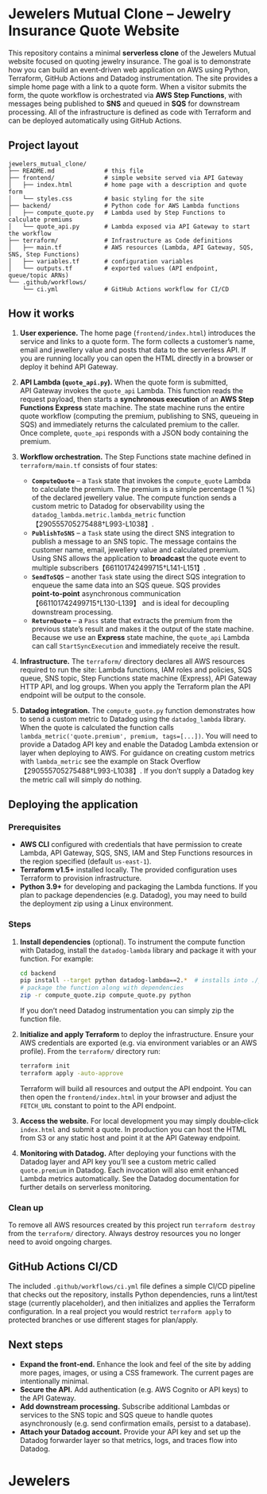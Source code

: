 # Jewelers Mutual Clone – Jewelry Insurance Quote Website

This repository contains a minimal **serverless clone** of the Jewelers Mutual website focused on quoting jewelry insurance.  The goal is to demonstrate how you can build an event‑driven web application on AWS using Python, Terraform, GitHub Actions and Datadog instrumentation.  The site provides a simple home page with a link to a quote form.  When a visitor submits the form, the quote workflow is orchestrated via **AWS Step Functions**, with messages being published to **SNS** and queued in **SQS** for downstream processing.  All of the infrastructure is defined as code with Terraform and can be deployed automatically using GitHub Actions.

## Project layout

```
jewelers_mutual_clone/
├── README.md              # this file
├── frontend/              # simple website served via API Gateway
│   ├── index.html         # home page with a description and quote form
│   └── styles.css         # basic styling for the site
├── backend/               # Python code for AWS Lambda functions
│   ├── compute_quote.py   # Lambda used by Step Functions to calculate premiums
│   └── quote_api.py       # Lambda exposed via API Gateway to start the workflow
├── terraform/             # Infrastructure as Code definitions
│   ├── main.tf            # AWS resources (Lambda, API Gateway, SQS, SNS, Step Functions)
│   ├── variables.tf       # configuration variables
│   └── outputs.tf         # exported values (API endpoint, queue/topic ARNs)
└── .github/workflows/
    └── ci.yml             # GitHub Actions workflow for CI/CD
```

## How it works

1. **User experience.** The home page (`frontend/index.html`) introduces the service and links to a quote form.  The form collects a customer’s name, email and jewellery value and posts that data to the serverless API.  If you are running locally you can open the HTML directly in a browser or deploy it behind API Gateway.

2. **API Lambda (`quote_api.py`).** When the quote form is submitted, API Gateway invokes the `quote_api` Lambda.  This function reads the request payload, then starts a **synchronous execution** of an **AWS Step Functions Express** state machine.  The state machine runs the entire quote workflow (computing the premium, publishing to SNS, queueing in SQS) and immediately returns the calculated premium to the caller.  Once complete, `quote_api` responds with a JSON body containing the premium.

3. **Workflow orchestration.**  The Step Functions state machine defined in `terraform/main.tf` consists of four states:

   * **`ComputeQuote`** – a `Task` state that invokes the `compute_quote` Lambda to calculate the premium.  The premium is a simple percentage (1 %) of the declared jewellery value.  The compute function sends a custom metric to Datadog for observability using the `datadog_lambda.metric.lambda_metric` function【290555705275488†L993-L1038】.
   * **`PublishToSNS`** – a `Task` state using the direct SNS integration to publish a message to an SNS topic.  The message contains the customer name, email, jewellery value and calculated premium.  Using SNS allows the application to **broadcast** the quote event to multiple subscribers【661101742499715†L141-L151】.
   * **`SendToSQS`** – another `Task` state using the direct SQS integration to enqueue the same data into an SQS queue.  SQS provides **point‑to‑point** asynchronous communication【661101742499715†L130-L139】 and is ideal for decoupling downstream processing.
   * **`ReturnQuote`** – a `Pass` state that extracts the premium from the previous state’s result and makes it the output of the state machine.  Because we use an **Express** state machine, the `quote_api` Lambda can call `StartSyncExecution` and immediately receive the result.

4. **Infrastructure.**  The `terraform/` directory declares all AWS resources required to run the site: Lambda functions, IAM roles and policies, SQS queue, SNS topic, Step Functions state machine (Express), API Gateway HTTP API, and log groups.  When you apply the Terraform plan the API endpoint will be output to the console.

5. **Datadog integration.**  The `compute_quote.py` function demonstrates how to send a custom metric to Datadog using the `datadog_lambda` library.  When the quote is calculated the function calls `lambda_metric('quote.premium', premium, tags=[...])`.  You will need to provide a Datadog API key and enable the Datadog Lambda extension or layer when deploying to AWS.  For guidance on creating custom metrics with `lambda_metric` see the example on Stack Overflow【290555705275488†L993-L1038】.  If you don’t supply a Datadog key the metric call will simply do nothing.

## Deploying the application

### Prerequisites

* **AWS CLI** configured with credentials that have permission to create Lambda, API Gateway, SQS, SNS, IAM and Step Functions resources in the region specified (default `us-east-1`).
* **Terraform v1.5+** installed locally.  The provided configuration uses Terraform to provision infrastructure.
* **Python 3.9+** for developing and packaging the Lambda functions.  If you plan to package dependencies (e.g. Datadog), you may need to build the deployment zip using a Linux environment.

### Steps

1. **Install dependencies** (optional).  To instrument the compute function with Datadog, install the `datadog-lambda` library and package it with your function.  For example:

   ```bash
   cd backend
   pip install --target python datadog-lambda==2.*  # installs into ./python
   # package the function along with dependencies
   zip -r compute_quote.zip compute_quote.py python
   ```

   If you don’t need Datadog instrumentation you can simply zip the function file.

2. **Initialize and apply Terraform** to deploy the infrastructure.  Ensure your AWS credentials are exported (e.g. via environment variables or an AWS profile).  From the `terraform/` directory run:

   ```bash
   terraform init
   terraform apply -auto-approve
   ```

   Terraform will build all resources and output the API endpoint.  You can then open the `frontend/index.html` in your browser and adjust the `FETCH_URL` constant to point to the API endpoint.

3. **Access the website.**  For local development you may simply double‑click `index.html` and submit a quote.  In production you can host the HTML from S3 or any static host and point it at the API Gateway endpoint.

4. **Monitoring with Datadog.**  After deploying your functions with the Datadog layer and API key you’ll see a custom metric called `quote.premium` in Datadog.  Each invocation will also emit enhanced Lambda metrics automatically.  See the Datadog documentation for further details on serverless monitoring.

### Clean up

To remove all AWS resources created by this project run `terraform destroy` from the `terraform/` directory.  Always destroy resources you no longer need to avoid ongoing charges.

## GitHub Actions CI/CD

The included `.github/workflows/ci.yml` file defines a simple CI/CD pipeline that checks out the repository, installs Python dependencies, runs a lint/test stage (currently placeholder), and then initializes and applies the Terraform configuration.  In a real project you would restrict `terraform apply` to protected branches or use different stages for plan/apply.

## Next steps

* **Expand the front‑end.**  Enhance the look and feel of the site by adding more pages, images, or using a CSS framework.  The current pages are intentionally minimal.
* **Secure the API.**  Add authentication (e.g. AWS Cognito or API keys) to the API Gateway.
* **Add downstream processing.**  Subscribe additional Lambdas or services to the SNS topic and SQS queue to handle quotes asynchronously (e.g. send confirmation emails, persist to a database).
* **Attach your Datadog account.**  Provide your API key and set up the Datadog forwarder layer so that metrics, logs, and traces flow into Datadog.
# Jewelers
